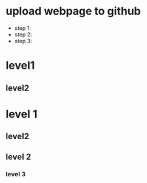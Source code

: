 # upload webpage to github
* step 1:
* step 2:
* step 3:

# level1
## level2

# level 1
## level2
## level 2
### level 3
